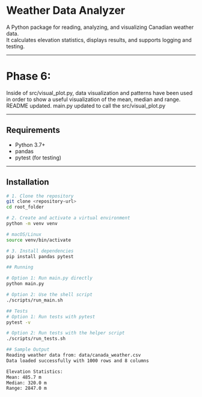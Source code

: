 # Weather Data Analyzer

A Python package for reading, analyzing, and visualizing Canadian weather data.  
It calculates elevation statistics, displays results, and supports logging and testing.

---

# Phase 6:
Inside of src/visual_plot.py, data visualization and patterns have been used in order to show a useful visualization of the mean, median and range.
README updated.
main.py updated to call the src/visual_plot.py

--- 

## Requirements

- Python 3.7+
- pandas  
- pytest (for testing)

---

## Installation 

```bash
# 1. Clone the repository
git clone <repository-url>
cd root_folder

# 2. Create and activate a virtual environment
python -m venv venv

# macOS/Linux
source venv/bin/activate

# 3. Install dependencies
pip install pandas pytest

## Running

# Option 1: Run main.py directly
python main.py

# Option 2: Use the shell script
./scripts/run_main.sh

## Tests
# Option 1: Run tests with pytest
pytest -v

# Option 2: Run tests with the helper script
./scripts/run_tests.sh

## Sample Output
Reading weather data from: data/canada_weather.csv
Data loaded successfully with 1000 rows and 8 columns

Elevation Statistics:
Mean: 485.7 m
Median: 320.0 m
Range: 2847.0 m
